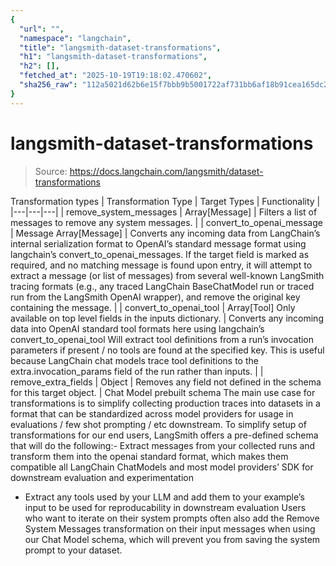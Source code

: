 ```yaml
---
{
  "url": "",
  "namespace": "langchain",
  "title": "langsmith-dataset-transformations",
  "h1": "langsmith-dataset-transformations",
  "h2": [],
  "fetched_at": "2025-10-19T19:18:02.470602",
  "sha256_raw": "112a5021d62b6e15f7bbb9b5001722af731bb6af18b91cea165dc27a2a579b30"
}
---
```


# langsmith-dataset-transformations

> Source: https://docs.langchain.com/langsmith/dataset-transformations

Transformation types
| Transformation Type | Target Types | Functionality |
|---|---|---|
| remove_system_messages | Array[Message] | Filters a list of messages to remove any system messages. |
| convert_to_openai_message | Message Array[Message] | Converts any incoming data from LangChain’s internal serialization format to OpenAI’s standard message format using langchain’s convert_to_openai_messages. If the target field is marked as required, and no matching message is found upon entry, it will attempt to extract a message (or list of messages) from several well-known LangSmith tracing formats (e.g., any traced LangChain BaseChatModel run or traced run from the LangSmith OpenAI wrapper), and remove the original key containing the message. |
| convert_to_openai_tool | Array[Tool] Only available on top level fields in the inputs dictionary. | Converts any incoming data into OpenAI standard tool formats here using langchain’s convert_to_openai_tool Will extract tool definitions from a run’s invocation parameters if present / no tools are found at the specified key. This is useful because LangChain chat models trace tool definitions to the extra.invocation_params field of the run rather than inputs. |
| remove_extra_fields | Object | Removes any field not defined in the schema for this target object. |
Chat Model prebuilt schema
The main use case for transformations is to simplify collecting production traces into datasets in a format that can be standardized across model providers for usage in evaluations / few shot prompting / etc downstream. To simplify setup of transformations for our end users, LangSmith offers a pre-defined schema that will do the following:- Extract messages from your collected runs and transform them into the openai standard format, which makes them compatible all LangChain ChatModels and most model providers’ SDK for downstream evaluation and experimentation
- Extract any tools used by your LLM and add them to your example’s input to be used for reproducability in downstream evaluation
Users who want to iterate on their system prompts often also add the Remove System Messages transformation on their input messages when using our Chat Model schema, which will prevent you from saving the system prompt to your dataset.